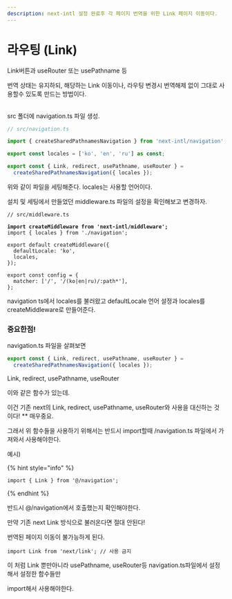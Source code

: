 ```yaml
---
description: next-intl 설정 완료후 각 페이지 번역을 위한 Link 페이지 이동이다.
---
```


# 라우팅 (Link)

Link버튼과 useRouter 또는 usePathname 등

번역 상태는 유지하되, 해당하는 Link 이동이나, 라우팅 변경시 번역해제 없이 그대로 사용할수 있도록 만드는 방법이다.

\
src 폴더에 navigation.ts 파일 생성.

```typescript
// src/navigation.ts

import { createSharedPathnamesNavigation } from 'next-intl/navigation';

export const locales = ['ko', 'en', 'ru'] as const;

export const { Link, redirect, usePathname, useRouter } =
  createSharedPathnamesNavigation({ locales });

```

위와 같이 파일을 세팅해준다. locales는 사용할 언어이다.



설치 및 세팅에서 만들었던 middleware.ts 파일의 설정을 확인해보고  변경하자.

<pre class="language-typescript"><code class="lang-typescript">// src/middleware.ts

<strong>import createMiddleware from 'next-intl/middleware';
</strong>import { locales } from './navigation';

export default createMiddleware({
  defaultLocale: 'ko',
  locales,
});

export const config = {
  matcher: ['/', '/(ko|en|ru)/:path*'],
};
</code></pre>

navigation ts에서 locales를 불러왔고 defaultLocale 언어 설정과 locales를 createMiddleware로 만들어준다.



### 중요한점!

navigation.ts 파일을 살펴보면

```typescript
export const { Link, redirect, usePathname, useRouter } =
  createSharedPathnamesNavigation({ locales });
```

Link, redirect, usePathname, useRouter

이와 같은 함수가 있는데.&#x20;

이건 기존 next의 Link, redirect, usePathname, useRouter와 사용을 대신하는 것이다! \*\* 매우중요.



그래서 위 함수들을 사용하기 위해서는 반드시 import할때 /navigation.ts 파일에서 가져와서 사용해야한다.

예시)

{% hint style="info" %}
```tsx
import { Link } from '@/navigation';
```
{% endhint %}

반드시 @/navigation에서 호출했는지 확인해야한다.



만약 기존 next Link 방식으로 불러온다면 절대 안된다!

번역된 페이지 이동이 불가능하게 된다.

```tsx
import Link from 'next/link'; // 사용 금지
```



이 처럼 Link 뿐만아니라 usePathname, useRouter등 navigation.ts파일에서 설정해서 설정한 함수들만&#x20;

import해서 사용해야한다.
